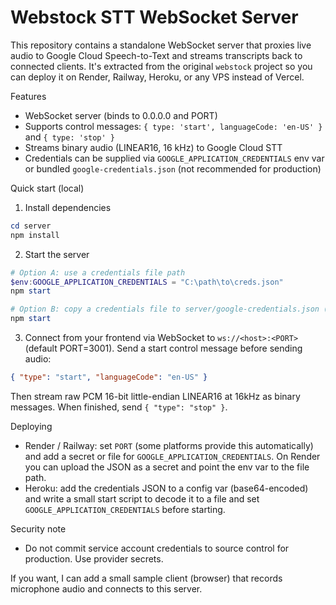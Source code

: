 # Webstock STT WebSocket Server

This repository contains a standalone WebSocket server that proxies live audio to Google Cloud Speech-to-Text and streams transcripts back to connected clients. It's extracted from the original `webstock` project so you can deploy it on Render, Railway, Heroku, or any VPS instead of Vercel.

Features
- WebSocket server (binds to 0.0.0.0 and PORT)
- Supports control messages: `{ type: 'start', languageCode: 'en-US' }` and `{ type: 'stop' }`
- Streams binary audio (LINEAR16, 16 kHz) to Google Cloud STT
- Credentials can be supplied via `GOOGLE_APPLICATION_CREDENTIALS` env var or bundled `google-credentials.json` (not recommended for production)

Quick start (local)

1. Install dependencies

```powershell
cd server
npm install
```

2. Start the server

```powershell
# Option A: use a credentials file path
$env:GOOGLE_APPLICATION_CREDENTIALS = "C:\path\to\creds.json"
npm start

# Option B: copy a credentials file to server/google-credentials.json (not recommended)
npm start
```

3. Connect from your frontend via WebSocket to `ws://<host>:<PORT>` (default PORT=3001). Send a start control message before sending audio:

```json
{ "type": "start", "languageCode": "en-US" }
```

Then stream raw PCM 16-bit little-endian LINEAR16 at 16kHz as binary messages. When finished, send `{ "type": "stop" }`.

Deploying

- Render / Railway: set `PORT` (some platforms provide this automatically) and add a secret or file for `GOOGLE_APPLICATION_CREDENTIALS`. On Render you can upload the JSON as a secret and point the env var to the file path.
- Heroku: add the credentials JSON to a config var (base64-encoded) and write a small start script to decode it to a file and set `GOOGLE_APPLICATION_CREDENTIALS` before starting.

Security note
- Do not commit service account credentials to source control for production. Use provider secrets.

If you want, I can add a small sample client (browser) that records microphone audio and connects to this server.
